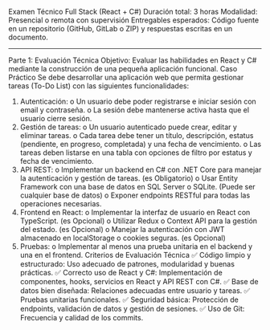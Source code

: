 Examen Técnico Full Stack (React + C#)
Duración total: 3 horas
Modalidad: Presencial o remota con supervisión
Entregables esperados: Código fuente en un repositorio (GitHub, GitLab o ZIP) y respuestas escritas en un documento.
________________________________________
Parte 1: Evaluación Técnica
Objetivo: Evaluar las habilidades en React y C# mediante la construcción de una pequeña aplicación funcional.
Caso Práctico
Se debe desarrollar una aplicación web que permita gestionar tareas (To-Do List) con las siguientes funcionalidades:
1.	Autenticación:
o	Un usuario debe poder registrarse e iniciar sesión con email y contraseña.
o	La sesión debe mantenerse activa hasta que el usuario cierre sesión.
2.	Gestión de tareas:
o	Un usuario autenticado puede crear, editar y eliminar tareas.
o	Cada tarea debe tener un título, descripción, estatus (pendiente, en progreso, completada) y una fecha de vencimiento.
o	Las tareas deben listarse en una tabla con opciones de filtro por estatus y fecha de vencimiento.
3.	API REST:
o	Implementar un backend en C# con .NET Core para manejar la autenticación y gestión de tareas. (es Obligatorio)
o	Usar Entity Framework con una base de datos en SQL Server o SQLite. (Puede ser cualquier base de datos)
o	Exponer endpoints RESTful para todas las operaciones necesarias.
4.	Frontend en React:
o	Implementar la interfaz de usuario en React con TypeScript. (es Opcional)
o	Utilizar Redux o Context API para la gestión del estado. (es Opcional)
o	Manejar la autenticación con JWT almacenado en localStorage o cookies seguras. (es Opcional)
5.	Pruebas:
o	Implementar al menos una prueba unitaria en el backend y una en el frontend.
Criterios de Evaluación Técnica
✅ Código limpio y estructurado: Uso adecuado de patrones, modularidad y buenas prácticas.
✅ Correcto uso de React y C#: Implementación de componentes, hooks, servicios en React y API REST con C#.
✅ Base de datos bien diseñada: Relaciones adecuadas entre usuario y tareas.
✅ Pruebas unitarias funcionales.
✅ Seguridad básica: Protección de endpoints, validación de datos y gestión de sesiones.
✅ Uso de Git: Frecuencia y calidad de los commits.
